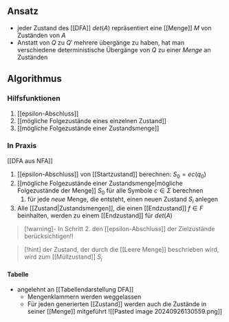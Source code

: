 ## Ansatz
- jeder Zustand des [[DFA]] $det(A)$ repräsentiert eine [[Menge]] $M$ von Zuständen von $A$
- Anstatt von $Q$ zu $Q'$ mehrere übergänge zu haben, hat man verschiedene deterministische Übergänge von $Q$ zu einer _Menge_ an Zuständen


## Algorithmus
### Hilfsfunktionen
1. [[epsilon-Abschluss]]
2. [[mögliche Folgezustände eines einzelnen Zustand]]
3. [[mögliche Folgezustände einer Zustandsmenge]]


### In Praxis
[[DFA aus NFA]]
1. [[epsilon-Abschluss]] von [[Startzustand]] berechnen: $S_{0} = ec(q_{0})$
2. [[mögliche Folgezustände einer Zustandsmenge|mögliche Folgezustände der Menge]] $S_{0}$ für alle Symbole $c \in \Sigma$ berechnen
	1. für jede _neue_ Menge, die entsteht, einen neuen Zustand $S_{i}$ anlegen
3. Alle [[Zustand|Zustandsmengen]], die einen [[Endzustand]] $f \in F$ beinhalten, werden zu einem [[Endzustand]] für $det(A)$

> [!warning]- In Schritt $2.$ den [[epsilon-Abschluss]] der Zielzustände berücksichtigen!!

> [!hint] der Zustand, der durch die [[Leere Menge]] beschrieben wird, wird zum [[Müllzustand]] $S_{j}$

#### Tabelle
- angelehnt an [[Tabellendarstellung DFA]]
	- Mengenklammern werden weggelassen
	- Für jeden generierten [[Zustand]] werden auch die Zustände in seiner [[Menge]] mitgeführt
![[Pasted image 20240926130559.png]]